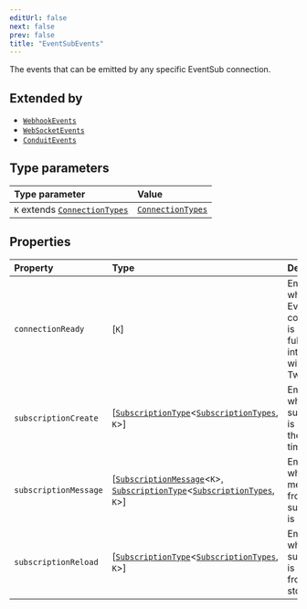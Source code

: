 ```yaml
---
editUrl: false
next: false
prev: false
title: "EventSubEvents"
---
```


The events that can be emitted by any specific EventSub connection.

## Extended by

- [`WebhookEvents`](/api/eventsub/interfaces/webhookevents/)
- [`WebSocketEvents`](/api/eventsub/interfaces/websocketevents/)
- [`ConduitEvents`](/api/eventsub/interfaces/conduitevents/)

## Type parameters

| Type parameter | Value |
| :------ | :------ |
| `K` extends [`ConnectionTypes`](/api/eventsub/type-aliases/connectiontypes/) | [`ConnectionTypes`](/api/eventsub/type-aliases/connectiontypes/) |

## Properties

| Property | Type | Description |
| :------ | :------ | :------ |
| `connectionReady` | [`K`] | Emitted when the EventSub connection is ready and fully integrated within Twitch. |
| `subscriptionCreate` | [[`SubscriptionType`](/api/eventsub/type-aliases/subscriptiontype/)\<[`SubscriptionTypes`](/api/eventsub/enumerations/subscriptiontypes/), `K`\>] | Emitted when a subscription is created in the first time. |
| `subscriptionMessage` | [[`SubscriptionMessage`](/api/eventsub/type-aliases/subscriptionmessage/)\<`K`\>, [`SubscriptionType`](/api/eventsub/type-aliases/subscriptiontype/)\<[`SubscriptionTypes`](/api/eventsub/enumerations/subscriptiontypes/), `K`\>] | Emitted when a message from a subscription is received. |
| `subscriptionReload` | [[`SubscriptionType`](/api/eventsub/type-aliases/subscriptiontype/)\<[`SubscriptionTypes`](/api/eventsub/enumerations/subscriptiontypes/), `K`\>] | Emitted when a subscription is reloaded from the storage. |
